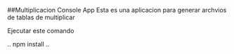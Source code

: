 ##Multiplicacion Console App
Esta es una aplicacion para generar archvios de tablas de multiplicar

Ejecutar este comando 

..
npm install
..